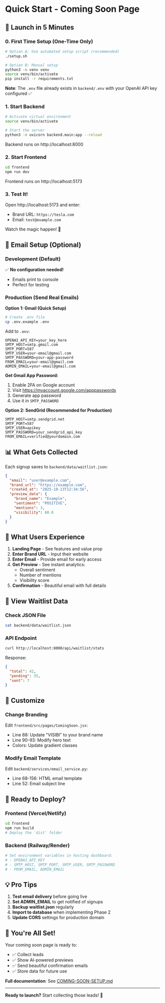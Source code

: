 # Quick Start - Coming Soon Page

## 🚀 Launch in 5 Minutes

### 0. First Time Setup (One-Time Only)
```bash
# Option A: Use automated setup script (recommended)
./setup.sh

# Option B: Manual setup
python3 -m venv venv
source venv/bin/activate
pip install -r requirements.txt
```

**Note**: The `.env` file already exists in `backend/.env` with your OpenAI API key configured ✅

### 1. Start Backend
```bash
# Activate virtual environment
source venv/bin/activate

# Start the server
python3 -m uvicorn backend.main:app --reload
```
Backend runs on http://localhost:8000

### 2. Start Frontend
```bash
cd frontend
npm run dev
```
Frontend runs on http://localhost:5173

### 3. Test It!
Open http://localhost:5173 and enter:
- Brand URL: `https://tesla.com`
- Email: `test@example.com`

Watch the magic happen! 🎉

## 📧 Email Setup (Optional)

### Development (Default)
✅ **No configuration needed!**
- Emails print to console
- Perfect for testing

### Production (Send Real Emails)

**Option 1: Gmail (Quick Setup)**
```bash
# Create .env file
cp .env.example .env
```

Add to `.env`:
```env
OPENAI_API_KEY=your_key_here
SMTP_HOST=smtp.gmail.com
SMTP_PORT=587
SMTP_USER=your-email@gmail.com
SMTP_PASSWORD=your-app-password
FROM_EMAIL=your-email@gmail.com
ADMIN_EMAIL=your-email@gmail.com
```

**Get Gmail App Password:**
1. Enable 2FA on Google account
2. Visit https://myaccount.google.com/apppasswords
3. Generate app password
4. Use it in `SMTP_PASSWORD`

**Option 2: SendGrid (Recommended for Production)**
```env
SMTP_HOST=smtp.sendgrid.net
SMTP_PORT=587
SMTP_USER=apikey
SMTP_PASSWORD=your_sendgrid_api_key
FROM_EMAIL=verified@yourdomain.com
```

## 📊 What Gets Collected

Each signup saves to `backend/data/waitlist.json`:
```json
{
  "email": "user@example.com",
  "brand_url": "https://example.com",
  "created_at": "2025-10-13T12:34:56",
  "preview_data": {
    "brand_name": "Example",
    "sentiment": "POSITIVE",
    "mentions": 3,
    "visibility": 60.0
  }
}
```

## 🎯 What Users Experience

1. **Landing Page** - See features and value prop
2. **Enter Brand URL** - Input their website
3. **Enter Email** - Provide email for early access
4. **Get Preview** - See instant analytics:
   - Overall sentiment
   - Number of mentions
   - Visibility score
5. **Confirmation** - Beautiful email with full details

## 🔧 View Waitlist Data

### Check JSON File
```bash
cat backend/data/waitlist.json
```

### API Endpoint
```bash
curl http://localhost:8000/api/waitlist/stats
```

Response:
```json
{
  "total": 42,
  "pending": 35,
  "sent": 7
}
```

## 🎨 Customize

### Change Branding
Edit `frontend/src/pages/ComingSoon.jsx`:
- Line 88: Update "VISIBI" to your brand name
- Line 90-93: Modify hero text
- Colors: Update gradient classes

### Modify Email Template
Edit `backend/services/email_service.py`:
- Line 68-156: HTML email template
- Line 52: Email subject line

## 🚢 Ready to Deploy?

### Frontend (Vercel/Netlify)
```bash
cd frontend
npm run build
# Deploy the 'dist' folder
```

### Backend (Railway/Render)
```bash
# Set environment variables in hosting dashboard:
# - OPENAI_API_KEY
# - SMTP_HOST, SMTP_PORT, SMTP_USER, SMTP_PASSWORD
# - FROM_EMAIL, ADMIN_EMAIL
```

## 💡 Pro Tips

1. **Test email delivery** before going live
2. **Set ADMIN_EMAIL** to get notified of signups
3. **Backup waitlist.json** regularly
4. **Import to database** when implementing Phase 2
5. **Update CORS** settings for production domain

## 🎊 You're All Set!

Your coming soon page is ready to:
- ✅ Collect leads
- ✅ Show AI-powered previews
- ✅ Send beautiful confirmation emails
- ✅ Store data for future use

**Full documentation**: See [COMING-SOON-SETUP.md](./COMING-SOON-SETUP.md)

---

**Ready to launch?** Start collecting those leads! 🚀
